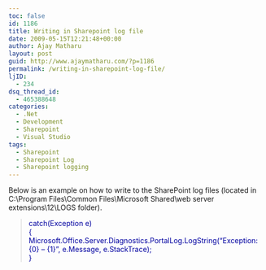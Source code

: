 ```yaml
---
toc: false
id: 1186
title: Writing in Sharepoint log file
date: 2009-05-15T12:21:48+00:00
author: Ajay Matharu
layout: post
guid: http://www.ajaymatharu.com/?p=1186
permalink: /writing-in-sharepoint-log-file/
ljID:
  - 234
dsq_thread_id:
  - 465388648
categories:
  - .Net
  - Development
  - Sharepoint
  - Visual Studio
tags:
  - Sharepoint
  - Sharepoint Log
  - Sharepoint logging
---
```

Below is an example on how to write to the SharePoint log files (located in C:\Program Files\Common Files\Microsoft Shared\web server extensions\12\LOGS folder).

> <span style="color: #0000a0;">catch(Exception e)<br /> {<br /> Microsoft.Office.Server.Diagnostics.PortalLog.LogString(&#8220;Exception: {0} &#8211; {1}&#8221;, e.Message, e.StackTrace);<br /> }</span>
